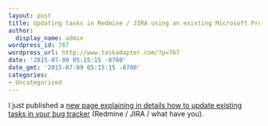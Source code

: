 ```yaml
---
layout: post
title: Updating tasks in Redmine / JIRA using an existing Microsoft Project file
author:
  display_name: admin
wordpress_id: 767
wordpress_url: http://www.taskadapter.com/?p=767
date: '2015-07-09 05:15:15 -0700'
date_gmt: '2015-07-09 05:15:15 -0700'
categories:
- Uncategorized
---
```


I just published a <a href="http://www.taskadapter.com/user-guide/using-task-adapter/how-to-update-tasks-in-redmine-jira/">new page explaining in details how to update existing tasks in your bug tracker</a> (Redmine / JIRA / what have you).</p>
